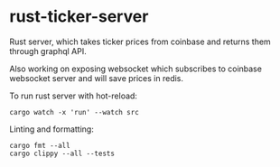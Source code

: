 # rust-ticker-server

Rust server, which takes ticker prices from coinbase and returns them through graphql API.

Also working on exposing websocket which subscribes to coinbase websocket server and will save prices in redis.

To run rust server with hot-reload:

```
cargo watch -x 'run' --watch src
```

Linting and formatting:

```
cargo fmt --all
cargo clippy --all --tests
```
